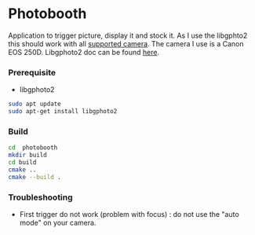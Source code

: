# Photobooth

Application to trigger picture, display it and stock it. 
As I use the libgphto2 this should work with all [supported camera](http://www.gphoto.org/proj/libgphoto2/support.php). The camera I use is a Canon EOS 250D.
Libgphoto2 doc can be found [here](http://www.gphoto.org/doc/manual/).

### Prerequisite

- libgphoto2
```sh
sudo apt update
sudo apt-get install libgphoto2
```

### Build

```sh
cd  photobooth
mkdir build
cd build
cmake ..
cmake --build .
```

### Troubleshooting
- First trigger do not work (problem with focus) : do not use the "auto mode" on your camera.
